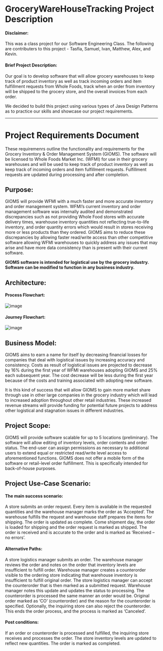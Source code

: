 # GroceryWareHouseTracking Project Description

#### Disclaimer: 
This was a class project for our Software Engineering Class. 
The following are contributers to this project - Tasfia, Samuel, Ivan, Matthew, Alex, and Kevin.

#### Brief Project Description:
Our goal is to develop software that will allow grocery warehouses to keep track of product inventory as well as track incoming orders and item fulfillment requests from Whole Foods, track when an order from inventory will be shipped to the grocery store, and the overall invoices from each order.

We decided to build this project using various types of Java Design Patterns as to practice our skills and showcase our project requirements. 

-------------------------------------------------------------------------------------------------

# Project Requirements Document

These requiremenrs outline the functionality and requirements for the Grocery
Inventory & Order Management System (GIOMS). The software will be licensed to
Whole Foods Market Inc. (WFMI) for use in their grocery warehouses and will be used
to keep track of product inventory as well as keep track of incoming orders and item
fulfillment requests. Fulfillment requests are updated during processing and after
completion. 

## Purpose:

GIOMS will provide WFMI with a much faster and more accurate inventory and order
management system. WFMI’s current inventory and order management software was
internally audited and demonstrated discrepancies such as not providing Whole Food
stores with accurate delivery times, warehouse inventory quantities not reflecting
true-to-life inventory, and order quantity errors which would result in stores receiving
more or less products than they ordered. GIOMS aims to reduce these discrepancies by
allowing faster read/write access than other competitive software allowing WFMI
warehouses to quickly address any issues that may arise and have more data
consistency than is present with their current software.

**GIOMS software is intended for logistical use by the grocery industry. Software can be
modified to function in any business industry.**

## Architecture:

#### Process Flowchart:

![image](https://user-images.githubusercontent.com/66657441/213894579-15448055-d969-4077-822d-2708af53399b.png)

#### Journey Flowchart:

![image](https://user-images.githubusercontent.com/66657441/213894543-9bbf927f-568f-4c70-b7c4-1db194e42f95.png)

## Business Model:

GIOMS aims to earn a name for itself by decreasing financial losses for companies that
deal with logistical issues by increasing accuracy and consistency. Costs as result of
logistical issues are projected to decrease by 16% during the first year of WFMI warehouses adopting GIOMS and 25% each subsequent year. The cost decrease will be less during the first year because of the costs and training associated with adopting new software. 

It is this kind of success that will allow GIOMS to gain more market share through use in other large companies in the grocery industry which will lead to increased adoption throughout other retail industries. These increased revenue streams will provide funding for potential future projects to address other logistical and stagnation issues in different industries.

## Project Scope:

GIOMS will provide software scalable for up to 5 locations (preliminary). The software will allow editing of inventory levels, order contents and order status. The end-user can assign permissions as necessary to additional users to extend equal or restricted read/write level access to aforementioned functions. GIOMS does not offer a mobile form of the software or retail-level order fulfillment. This is specifically intended for back-of-house purposes.

## Project Use-Case Scenario:

#### The main success scenario:

A store submits an order request. Every item is available in the requested quantities and the warehouse manager marks the order as ‘Accepted’. The warehouse fulfills the request and warehouse staff prepares the items for shipping. The order is updated as complete. Come shipment day, the order is loaded for shipping and the order request is marked as shipped. The order is received and is accurate to the order and is marked as ‘Received – no errors’.

#### Alternative Paths:

A store logistics manager submits an order. The warehouse manager reviews the order and notes on the order that inventory levels are insufficient to fulfill order. Warehouse manager creates a counterorder visible to the ordering store indicating that warehouse inventory is insufficient to fulfill original order. The store logistics manager can accept the counterorder that is then marked as a submitted request. Warehouse manager notes this update and updates the status to processing. The counterorder is processed the same manner an order would be. Original order marked as ‘CO’ (counterorder) and the reason for the counterorder is specified. Optionally, the inquiring store can also reject the counterorder. This ends the order process, and the process is marked as ‘Canceled’.

#### Post conditions:

If an order or counterorder is processed and fulfilled, the inquiring store receives and processes the order. The store inventory levels are updated to reflect new quantities. The order is marked as completed.

























